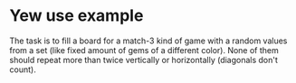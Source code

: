 # Yew use example
The task is to fill a board for a match-3 kind of game with a random 
values from a set (like fixed amount of gems of a different color). None 
of them should repeat more than twice vertically or horizontally 
(diagonals don't count).
